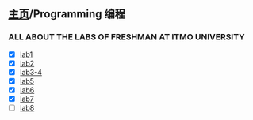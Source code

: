 ## [主页](../README.md)/Programming 编程

### ALL ABOUT THE LABS OF FRESHMAN AT ITMO UNIVERSITY

- [x] [lab1](./lab1.md)
- [x] [lab2](./lab2.md)
- [x] [lab3-4](./lab3-4.md)
- [x] [lab5](./lab5.md)
- [x] [lab6](./lab6.md)
- [x] [lab7](./lab7.md)
- [ ] [lab8](./lab8.md)
